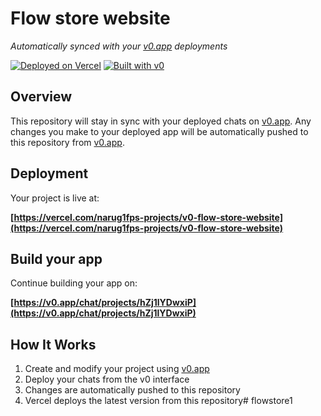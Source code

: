 # Flow store website

*Automatically synced with your [v0.app](https://v0.app) deployments*

[![Deployed on Vercel](https://img.shields.io/badge/Deployed%20on-Vercel-black?style=for-the-badge&logo=vercel)](https://vercel.com/narug1fps-projects/v0-flow-store-website)
[![Built with v0](https://img.shields.io/badge/Built%20with-v0.app-black?style=for-the-badge)](https://v0.app/chat/projects/hZj1lYDwxiP)

## Overview

This repository will stay in sync with your deployed chats on [v0.app](https://v0.app).
Any changes you make to your deployed app will be automatically pushed to this repository from [v0.app](https://v0.app).

## Deployment

Your project is live at:

**[https://vercel.com/narug1fps-projects/v0-flow-store-website](https://vercel.com/narug1fps-projects/v0-flow-store-website)**

## Build your app

Continue building your app on:

**[https://v0.app/chat/projects/hZj1lYDwxiP](https://v0.app/chat/projects/hZj1lYDwxiP)**

## How It Works

1. Create and modify your project using [v0.app](https://v0.app)
2. Deploy your chats from the v0 interface
3. Changes are automatically pushed to this repository
4. Vercel deploys the latest version from this repository#   f l o w s t o r e 1  
 